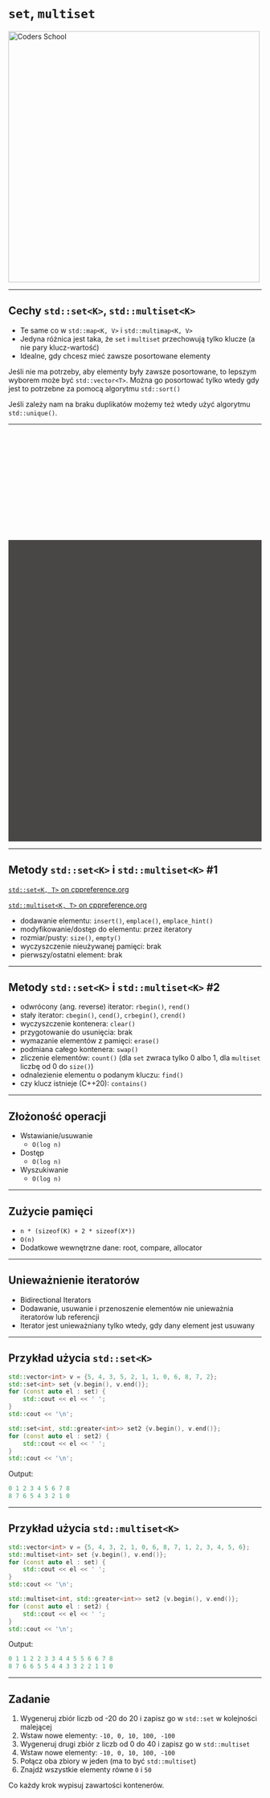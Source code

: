 <!-- .slide: data-background="#111111" -->

# `set`, `multiset`

<a href="https://coders.school">
    <img width="500" src="../img/coders_school_logo.png" alt="Coders School" class="plain">
</a>

___

## Cechy `std::set<K>`, `std::multiset<K>`

* <!-- .element: class="fragment fade-in" --> Te same co w <code>std::map&lt;K, V&gt;</code> i <code>std::multimap&lt;K, V&gt;</code>
* <!-- .element: class="fragment fade-in" --> Jedyna różnica jest taka, że <code>set</code> i <code>multiset</code> przechowują tylko klucze (a nie pary klucz-wartość)
* <!-- .element: class="fragment fade-in" --> Idealne, gdy chcesz mieć zawsze posortowane elementy

Jeśli nie ma potrzeby, aby elementy były zawsze posortowane, to lepszym wyborem może być `std::vector<T>`. Można go posortować tylko wtedy gdy jest to potrzebne za pomocą algorytmu `std::sort()`
<!-- .element: class="fragment fade-in" -->

Jeśli zależy nam na braku duplikatów możemy też wtedy użyć algorytmu `std::unique()`.
<!-- .element: class="fragment fade-in" -->

___
<!-- .slide: data-background="../img/associative_containers.png" data-background-size="contain" -->

<div data-id="box2" style="height: 600px; background: #363232; opacity: 0.9; margin-top: 230px"></div>

___

## Metody `std::set<K>` i `std::multiset<K>` #1

[`std::set<K, T>` on cppreference.org](https://en.cppreference.com/w/cpp/container/set)

[`std::multiset<K, T>` on cppreference.org](https://en.cppreference.com/w/cpp/container/multiset)

* <!-- .element: class="fragment fade-in" --> dodawanie elementu: <code>insert()</code>, <code>emplace()</code>, <code class="fragment highlight-green">emplace_hint()</code>
* <!-- .element: class="fragment fade-in" --> modyfikowanie/dostęp do elementu: <span class="fragment highlight-red">przez iteratory</span>
* <!-- .element: class="fragment fade-in" --> rozmiar/pusty: <code>size()</code>, <code>empty()</code>
* <!-- .element: class="fragment fade-in" --> wyczyszczenie nieużywanej pamięci: <span class="fragment highlight-red">brak</span>
* <!-- .element: class="fragment fade-in" --> pierwszy/ostatni element: <span class="fragment highlight-red">brak</span>

___

## Metody `std::set<K>` i `std::multiset<K>` #2

* <!-- .element: class="fragment fade-in" --> odwrócony (ang. reverse) iterator: <code>rbegin()</code>, <code>rend()</code>
* <!-- .element: class="fragment fade-in" --> stały iterator: <code>cbegin()</code>, <code>cend()</code>, <code>crbegin()</code>, <code>crend()</code>
* <!-- .element: class="fragment fade-in" --> wyczyszczenie kontenera: <code>clear()</code>
* <!-- .element: class="fragment fade-in" --> przygotowanie do usunięcia: <span class="fragment highlight-red">brak</span>
* <!-- .element: class="fragment fade-in" --> wymazanie elementów z pamięci: <code>erase()</code>
* <!-- .element: class="fragment fade-in" --> podmiana całego kontenera: <code>swap()</code>
* <!-- .element: class="fragment fade-in" --> zliczenie elementów: <code>count()</code> (dla <code>set</code> zwraca tylko 0 albo 1, dla <code>multiset</code> liczbę od 0 do <code>size()</code>)
* <!-- .element: class="fragment fade-in" --> odnalezienie elementu o podanym kluczu: <code>find()</code>
* <!-- .element: class="fragment fade-in" --> czy klucz istnieje (C++20): <code class="fragment highlight-green">contains()</code>

___

## Złożoność operacji

* <!-- .element: class="fragment fade-in" --> Wstawianie/usuwanie
  * <!-- .element: class="fragment fade-in" --> <code>O(log n)</code>
* <!-- .element: class="fragment fade-in" --> Dostęp
  * <!-- .element: class="fragment fade-in" --> <code>O(log n)</code>
* <!-- .element: class="fragment fade-in" --> Wyszukiwanie
  * <!-- .element: class="fragment fade-in" --> <code>O(log n)</code>

___

## Zużycie pamięci

* <!-- .element: class="fragment fade-in" --> <code>n * (sizeof(K) + 2 * sizeof(X*))</code>
* <!-- .element: class="fragment fade-in" --> <code>O(n)</code>
* <!-- .element: class="fragment fade-in" --> Dodatkowe wewnętrzne dane: root, compare, allocator

___

## Unieważnienie iteratorów

* <!-- .element: class="fragment fade-in" --> Bidirectional Iterators
* <!-- .element: class="fragment fade-in" --> Dodawanie, usuwanie i przenoszenie elementów nie unieważnia iteratorów lub referencji
* <!-- .element: class="fragment fade-in" --> Iterator jest unieważniany tylko wtedy, gdy dany element jest usuwany

___

## Przykład użycia `std::set<K>`

```cpp []
std::vector<int> v = {5, 4, 3, 5, 2, 1, 1, 0, 6, 8, 7, 2};
std::set<int> set {v.begin(), v.end()};
for (const auto el : set) {
    std::cout << el << ' ';
}
std::cout << '\n';

std::set<int, std::greater<int>> set2 {v.begin(), v.end()};
for (const auto el : set2) {
    std::cout << el << ' ';
}
std::cout << '\n';
```
<!-- .element: class="fragment fade-in" -->

Output:
<!-- .element: class="fragment fade-in" -->

```cpp
0 1 2 3 4 5 6 7 8
8 7 6 5 4 3 2 1 0
```
<!-- .element: class="fragment fade-in" -->

___

## Przykład użycia `std::multiset<K>`

```cpp
std::vector<int> v = {5, 4, 3, 2, 1, 0, 6, 8, 7, 1, 2, 3, 4, 5, 6};
std::multiset<int> set {v.begin(), v.end()};
for (const auto el : set) {
    std::cout << el << ' ';
}
std::cout << '\n';

std::multiset<int, std::greater<int>> set2 {v.begin(), v.end()};
for (const auto el : set2) {
    std::cout << el << ' ';
}
std::cout << '\n';
```
<!-- .element: class="fragment fade-in" -->

Output:
<!-- .element: class="fragment fade-in" -->

```cpp
0 1 1 2 2 3 3 4 4 5 5 6 6 7 8
8 7 6 6 5 5 4 4 3 3 2 2 1 1 0
```
<!-- .element: class="fragment fade-in" -->

___

## Zadanie

1. Wygeneruj zbiór liczb od -20 do 20 i zapisz go w `std::set` w kolejności malejącej
2. Wstaw nowe elementy: `-10, 0, 10, 100, -100`
3. Wygeneruj drugi zbiór z liczb od 0 do 40 i zapisz go w `std::multiset`
4. Wstaw nowe elementy: `-10, 0, 10, 100, -100`
5. Połącz oba zbiory w jeden (ma to być `std::multiset`)
6. Znajdź wszystkie elementy równe `0` i `50`

Co każdy krok wypisuj zawartości kontenerów.
